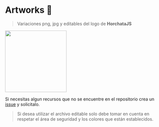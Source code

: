 # Artworks :art:

> Variaciones png, jpg y editables del logo de **HorchataJS**
<img src="https://user-images.githubusercontent.com/12446271/41318852-f38176ba-6e56-11e8-8e54-8ac319359bad.png" width="200" height="200">

Si necesitas algun recursos que no se encuentre en el repositorio crea un [issue](https://github.com/horchatajs/art/issues/new) y solicitalo.

> Si desea utilizar el archivo editable solo debe tomar en cuenta en respetar el área de seguridad y los colores que están establecidos.
